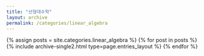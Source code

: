 ```yaml
---
title: "선형대수학"
layout: archive
permalink: /categories/linear_algebra
---
```


{% assign posts = site.categories.linear_algebra %}
{% for post in posts %} {% include archive-single2.html type=page.entries_layout %} {% endfor %}